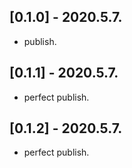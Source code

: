 ## [0.1.0] - 2020.5.7.

- publish.

## [0.1.1] - 2020.5.7.

- perfect publish.

## [0.1.2] - 2020.5.7.

- perfect publish.
